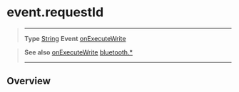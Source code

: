 # event.requestId

> --------------------- ------------------------------------------------------------------------------------------
> __Type__              [String](https://docs.coronalabs.com/api/type/String.html)
> __Event__             [onExecuteWrite](/plugin/bluetooth/type/Server/event/onExecuteWrite/index.md)


> __See also__          [onExecuteWrite](/plugin/bluetooth/type/Server/event/onExecuteWrite/index.md)
>						[bluetooth.*](/plugin/bluetooth/index.md)
> --------------------- ------------------------------------------------------------------------------------------

## Overview